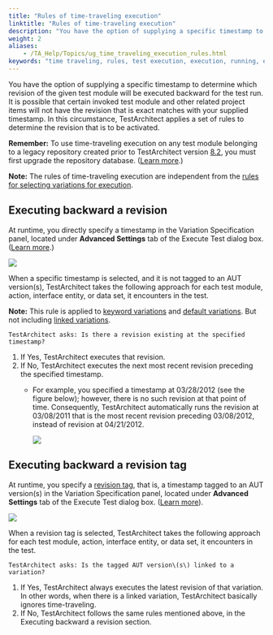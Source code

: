 ```yaml
--- 
title: "Rules of time-traveling execution"
linktitle: "Rules of time-traveling execution"
description: "You have the option of supplying a specific timestamp to determine which revision of the given test module will be executed backward for the test run. It is possible that certain invoked test module and other related project items will not have the revision that is exact matches with your supplied timestamp. In this circumstance, TestArchitect applies a set of rules to determine the revision that is to be activated."
weight: 2
aliases: 
    - /TA_Help/Topics/ug_time_traveling_execution_rules.html
keywords: "time traveling, rules, test execution, execution, running, executing"
---
```


You have the option of supplying a specific timestamp to determine which revision of the given test module will be executed backward for the test run. It is possible that certain invoked test module and other related project items will not have the revision that is exact matches with your supplied timestamp. In this circumstance, TestArchitect applies a set of rules to determine the revision that is to be activated.

**Remember:** To use time-traveling execution on any test module belonging to a legacy repository created prior to TestArchitect version [8.2](/TA_ReleaseNotes/DITA_source/Whats_New_8.2.html), you must first upgrade the repository database. \([Learn more](/TA_Administration/Topics/adm_database_upgrade_time_traveling.html).\)

**Note:** The rules of time-traveling execution are independent from the [rules for selecting variations for execution](/TA_Help/Topics/Variations_rules_executing.html).

## Executing backward a revision

At runtime, you directly specify a timestamp in the Variation Specification panel, located under **Advanced Settings** tab of the Execute Test dialog box. \([Learn more](/TA_Help/Topics/ug_time_traveling_execution.html).\)

![](/images/TA_Help/Images/time_traveling_rules_1.png)

When a specific timestamp is selected, and it is not tagged to an AUT version\(s\), TestArchitect takes the following approach for each test module, action, interface entity, or data set, it encounters in the test.

**Note:** This rule is applied to [keyword variations](/TA_Help/Topics/Variations_create_keyword.html) and [default variations](/TA_Help/Topics/Variations_default.html). But not including [linked variations](/TA_Help/Topics/Variations_linking.html).

```
TestArchitect asks: Is there a revision existing at the specified timestamp?
```

1.  If Yes, TestArchitect executes that revision.
2.  If No, TestArchitect executes the next most recent revision preceding the specified timestamp.
    -   For example, you specified a timestamp at 03/28/2012 \(see the figure below\); however, there is no such revision at that point of time. Consequently, TestArchitect automatically runs the revision at 03/08/2011 that is the most recent revision preceding 03/08/2012, instead of revision at 04/21/2012.

        ![](/images/TA_Help/Images/time_traveling_rules.png)


## Executing backward a revision tag

At runtime, you specify a [revision tag](/TA_Help/Topics/ug_revision_tag.html), that is, a timestamp tagged to an AUT version\(s\) in the Variation Specification panel, located under **Advanced Settings** tab of the Execute Test dialog box. \([Learn more](/TA_Help/Topics/ug_time_traveling_execution.html)\).

![](/images/TA_Help/Images/time_traveling_rules_2.png)

When a revision tag is selected, TestArchitect takes the following approach for each test module, action, interface entity, or data set, it encounters in the test.

```
TestArchitect asks: Is the tagged AUT version\(s\) linked to a variation?
```

1.  If Yes, TestArchitect always executes the latest revision of that variation. In other words, when there is a linked variation, TestArchitect basically ignores time-traveling.
2.  If No, TestArchitect follows the same rules mentioned above, in the Executing backward a revision section.




